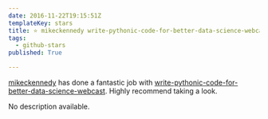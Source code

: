```yaml
---
date: 2016-11-22T19:15:51Z
templateKey: stars
title: ⭐ mikeckennedy write-pythonic-code-for-better-data-science-webcast
tags:
  - github-stars
published: True

---
```


[mikeckennedy](https://github.com/mikeckennedy) has done a fantastic job with [write-pythonic-code-for-better-data-science-webcast](https://github.com/mikeckennedy/write-pythonic-code-for-better-data-science-webcast). Highly recommend taking a look.

No description available.
